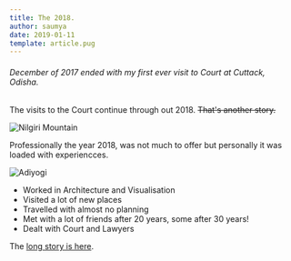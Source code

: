 ```yaml
---
title: The 2018.
author: saumya
date: 2019-01-11
template: article.pug
---
```


###### December of 2017 ended with my first ever visit to Court at Cuttack, Odisha. 

The visits to the Court continue through out 2018. ~~That's another story.~~

![Nilgiri Mountain](https://farm5.staticflickr.com/4898/46646647672_793d52dc42_h.jpg)

<span class="more">
    
Professionally the year 2018, was not much to offer but personally it was loaded with experiencces.

![Adiyogi](https://farm5.staticflickr.com/4893/45784108985_3d28ec3c4a_h.jpg)

 - Worked in Architecture and Visualisation
 - Visited a lot of new places
 - Travelled with almost no planning
 - Met with a lot of friends after 20 years, some after 30 years!
 - Dealt with Court and Lawyers 

The [long story is here][details].

[details]: long_story.html


